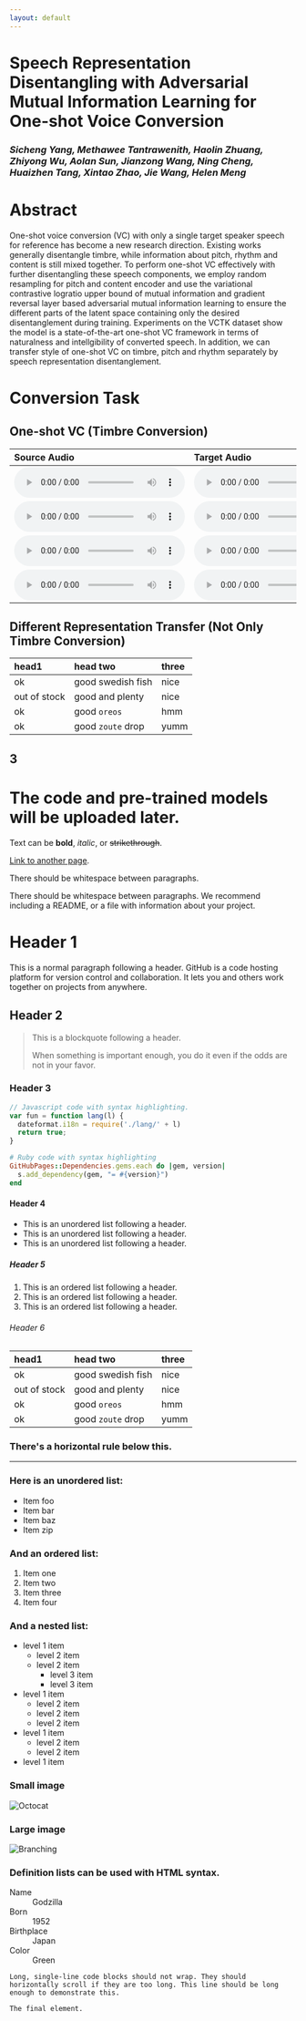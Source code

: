 ```yaml
---
layout: default
---
```


# Speech Representation Disentangling with Adversarial Mutual Information Learning for One-shot Voice Conversion

### *Sicheng Yang, Methawee Tantrawenith, Haolin Zhuang, Zhiyong Wu, Aolan Sun, Jianzong Wang, Ning Cheng, Huaizhen Tang, Xintao Zhao, Jie Wang, Helen Meng*


# Abstract

One-shot voice conversion (VC) with only a single target speaker speech for reference has become a new research direction. Existing works generally disentangle timbre, while information about pitch, rhythm and content is still mixed together. To perform one-shot VC effectively with further disentangling these speech components, we employ random resampling for pitch and content encoder and use the variational contrastive logratio upper bound of mutual information and gradient reversal layer based adversarial mutual information learning to ensure the different parts of the latent space containing only the desired disentanglement during training. Experiments on the VCTK dataset show the model is a state-of-the-art one-shot VC framework in terms of naturalness and intellgibility of converted speech. In addition, we can transfer style of one-shot VC on timbre, pitch and rhythm separately by speech representation disentanglement.

# Conversion Task

## One-shot VC (Timbre Conversion)

| Source Audio | Target Audio | SkipVQVC | VQMIVC | AutoVC | AdaIN-VC | ClsVC | Propose Model |
|:-------------|:-------------|:---------|:-------|:-------|:---------|:------|---------------|
| <audio controls><source src="./audio/1/F-F/p262_p335_373045/source.wav" type="audio/wav">Your browser does not support the audio element.</audio>       | <audio controls><source src="./audio/1/F-F/p262_p335_373045/target.wav" type="audio/wav">Your browser does not support the audio element.</audio>        | <audio controls><source src="./audio/1/F-F/p262_p335_373045/My_model.wav" type="audio/wav">Your browser does not support the audio element.</audio>     | <audio controls><source src="./audio/1/F-F/p262_p335_373045/SkipVQVC.wav" type="audio/wav">Your browser does not support the audio element.</audio>     | <audio controls><source src="./audio/1/F-F/p262_p335_373045/VQMIVC.wav" type="audio/wav">Your browser does not support the audio element.</audio>       | <audio controls><source src="./audio/1/F-F/p262_p335_373045/AutoVC.wav" type="audio/wav">Your browser does not support the audio element.</audio>       | <audio controls><source src="./audio/1/F-F/p262_p335_373045/AdaIN-VC.wav" type="audio/wav">Your browser does not support the audio element.</audio>     | <audio controls><source src="./audio/1/F-F/p262_p335_373045/ClsVC.wav" type="audio/wav">Your browser does not support the audio element.</audio>       |
| <audio controls><source src="./audio/1/F-M/p264_p278_319303/source.wav" type="audio/wav">Your browser does not support the audio element.</audio>       | <audio controls><source src="./audio/1/F-M/p264_p278_319303/target.wav" type="audio/wav">Your browser does not support the audio element.</audio>        | <audio controls><source src="./audio/1/F-M/p264_p278_319303/My_model.wav" type="audio/wav">Your browser does not support the audio element.</audio>     | <audio controls><source src="./audio/1/F-M/p264_p278_319303/SkipVQVC.wav" type="audio/wav">Your browser does not support the audio element.</audio>     | <audio controls><source src="./audio/1/F-M/p264_p278_319303/VQMIVC.wav" type="audio/wav">Your browser does not support the audio element.</audio>       | <audio controls><source src="./audio/1/F-M/p264_p278_319303/AutoVC.wav" type="audio/wav">Your browser does not support the audio element.</audio>       | <audio controls><source src="./audio/1/F-M/p264_p278_319303/AdaIN-VC.wav" type="audio/wav">Your browser does not support the audio element.</audio>     | <audio controls><source src="./audio/1/F-M/p264_p278_319303/ClsVC.wav" type="audio/wav">Your browser does not support the audio element.</audio>       |
| <audio controls><source src="./audio/1/M-F/p278_p335_093313/source.wav" type="audio/wav">Your browser does not support the audio element.</audio>       | <audio controls><source src="./audio/1/M-F/p278_p335_093313/target.wav" type="audio/wav">Your browser does not support the audio element.</audio>        | <audio controls><source src="./audio/1/M-F/p278_p335_093313/My_model.wav" type="audio/wav">Your browser does not support the audio element.</audio>     | <audio controls><source src="./audio/1/M-F/p278_p335_093313/SkipVQVC.wav" type="audio/wav">Your browser does not support the audio element.</audio>     | <audio controls><source src="./audio/1/M-F/p278_p335_093313/VQMIVC.wav" type="audio/wav">Your browser does not support the audio element.</audio>       | <audio controls><source src="./audio/1/M-F/p278_p335_093313/AutoVC.wav" type="audio/wav">Your browser does not support the audio element.</audio>       | <audio controls><source src="./audio/1/M-F/p278_p335_093313/AdaIN-VC.wav" type="audio/wav">Your browser does not support the audio element.</audio>     | <audio controls><source src="./audio/1/M-F/p278_p335_093313/ClsVC.wav" type="audio/wav">Your browser does not support the audio element.</audio>       |
| <audio controls><source src="./audio/1/M-M/p247_p272_025131/source.wav" type="audio/wav">Your browser does not support the audio element.</audio>       | <audio controls><source src="./audio/1/M-M/p247_p272_025131/target.wav" type="audio/wav">Your browser does not support the audio element.</audio>        | <audio controls><source src="./audio/1/M-M/p247_p272_025131/My_model.wav" type="audio/wav">Your browser does not support the audio element.</audio>     | <audio controls><source src="./audio/1/M-M/p247_p272_025131/SkipVQVC.wav" type="audio/wav">Your browser does not support the audio element.</audio>     | <audio controls><source src="./audio/1/M-M/p247_p272_025131/VQMIVC.wav" type="audio/wav">Your browser does not support the audio element.</audio>       | <audio controls><source src="./audio/1/M-M/p247_p272_025131/AutoVC.wav" type="audio/wav">Your browser does not support the audio element.</audio>       | <audio controls><source src="./audio/1/M-M/p247_p272_025131/AdaIN-VC.wav" type="audio/wav">Your browser does not support the audio element.</audio>     | <audio controls><source src="./audio/1/M-M/p247_p272_025131/ClsVC.wav" type="audio/wav">Your browser does not support the audio element.</audio>       |

## Different Representation Transfer (Not Only Timbre Conversion)

| head1        | head two          | three |
|:-------------|:------------------|:------|
| ok           | good swedish fish | nice  |
| out of stock | good and plenty   | nice  |
| ok           | good `oreos`      | hmm   |
| ok           | good `zoute` drop | yumm  |

## 3

# The code and pre-trained models will be uploaded later.

Text can be **bold**, _italic_, or ~~strikethrough~~.

[Link to another page](./another-page.html).

There should be whitespace between paragraphs.

There should be whitespace between paragraphs. We recommend including a README, or a file with information about your project.

# Header 1

This is a normal paragraph following a header. GitHub is a code hosting platform for version control and collaboration. It lets you and others work together on projects from anywhere.

## Header 2

> This is a blockquote following a header.
>
> When something is important enough, you do it even if the odds are not in your favor.

### Header 3

```js
// Javascript code with syntax highlighting.
var fun = function lang(l) {
  dateformat.i18n = require('./lang/' + l)
  return true;
}
```

```ruby
# Ruby code with syntax highlighting
GitHubPages::Dependencies.gems.each do |gem, version|
  s.add_dependency(gem, "= #{version}")
end
```

#### Header 4

*   This is an unordered list following a header.
*   This is an unordered list following a header.
*   This is an unordered list following a header.

##### Header 5

1.  This is an ordered list following a header.
2.  This is an ordered list following a header.
3.  This is an ordered list following a header.

###### Header 6

| head1        | head two          | three |
|:-------------|:------------------|:------|
| ok           | good swedish fish | nice  |
| out of stock | good and plenty   | nice  |
| ok           | good `oreos`      | hmm   |
| ok           | good `zoute` drop | yumm  |

### There's a horizontal rule below this.

* * *

### Here is an unordered list:

*   Item foo
*   Item bar
*   Item baz
*   Item zip

### And an ordered list:

1.  Item one
1.  Item two
1.  Item three
1.  Item four

### And a nested list:

- level 1 item
  - level 2 item
  - level 2 item
    - level 3 item
    - level 3 item
- level 1 item
  - level 2 item
  - level 2 item
  - level 2 item
- level 1 item
  - level 2 item
  - level 2 item
- level 1 item

### Small image

![Octocat](https://github.githubassets.com/images/icons/emoji/octocat.png)

### Large image

![Branching](https://guides.github.com/activities/hello-world/branching.png)


### Definition lists can be used with HTML syntax.

<dl>
<dt>Name</dt>
<dd>Godzilla</dd>
<dt>Born</dt>
<dd>1952</dd>
<dt>Birthplace</dt>
<dd>Japan</dd>
<dt>Color</dt>
<dd>Green</dd>
</dl>

```
Long, single-line code blocks should not wrap. They should horizontally scroll if they are too long. This line should be long enough to demonstrate this.
```

```
The final element.
```
